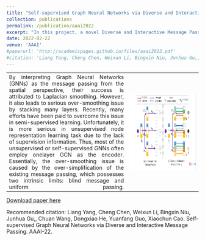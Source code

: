 ```yaml
---
title: "Self-supervised Graph Neural Networks via Diverse and Interactive Message Passing"
collection: publications
permalink: /publication/aaai2022
excerpt: "In this project, a novel Diverse and Interactive Message Passing (DIMP) is proposed for self-supervised learning by overcoming limits.<br/><img src='/images/aaai22result.png' style='zoom: 40%' >"
date: 2022-02-22
venue: 'AAAI'
#paperurl: 'http://academicpages.github.io/files/aaai2022.pdf'
#citation: 'Liang Yang, Cheng Chen, Weixun Li, Bingxin Niu, Junhua Gu,, Chuan Wang, Dongxiao He, Yuanfang Guo, Xiaochun Cao. Self-supervised Graph Neural Networks via Diverse and Interactive Message Passing. AAAI-22.'
---
```


<html>
  <table width="80%" style="margin-left: auto; margin-right: auto;">
    <tr>
      <td  width="50%" style="text-align:justify; text-justify:distribute-all-lines; text-align-last:justify">
       By interpreting Graph Neural Networks (GNNs) as the message passing from the spatial perspective, their success is attributed to Laplacian smoothing. However, it also leads to serious over-smoothing issue by stacking many layers. Recently, many efforts have been paid to overcome this issue in semi-supervised learning. Unfortunately, it is more serious in unsupervised node representation learning task due to the lack of supervision information. Thus, most of the unsupervised or self-supervised GNNs often employ onelayer GCN as the encoder.  Essentially, the over-smoothing issue is caused by the over-simplification of the existing message passing, which possesses two intrinsic limits: blind message and uniform passing. 
      </td>
      <td width="30%">
        <img src='/images/aaai2022.png' width="300" height = "200" align=center>
      </td>
    </tr>
  </table>
</html>

[Download paper here](http://academicpages.github.io/files/aaai2022.pdf)

Recommended citation: Liang Yang, Cheng Chen, Weixun Li, Bingxin Niu, Junhua Gu,, Chuan Wang, Dongxiao He, Yuanfang Guo, Xiaochun Cao. Self-supervised Graph Neural Networks via Diverse and Interactive Message Passing. AAAI-22.
